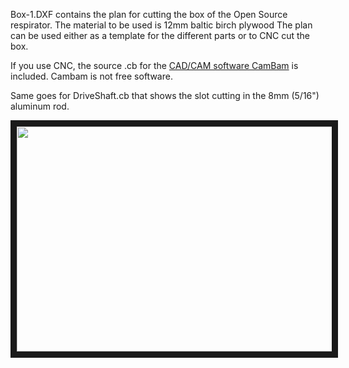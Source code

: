 Box-1.DXF contains the plan for cutting the box of the Open Source respirator.
The material to be used is 12mm baltic birch plywood
The plan can be used either as a template for the different parts or to CNC cut the box.

If you use CNC, the source .cb for the [CAD/CAM software CamBam](http://cambam.info/) is included. Cambam is not free software.

Same goes for DriveShaft.cb that shows the slot cutting in the 8mm (5/16") aluminum rod.

<a href="http://www.youtube.com/watch?feature=player_embedded&v=0-nGLLX1W8E
" target="_blank"><img src="https://raw.githubusercontent.com/ermtl/Open-Source-Ventilator/master/CNC/Ventilator.jpg" 
 width="720" height="360" border="10" /></a>
